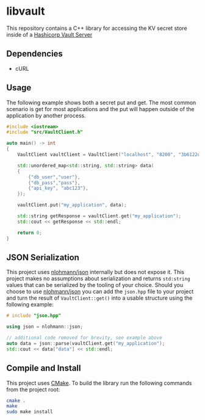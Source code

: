 # libvault

This repository contains a C++ library for accessing the KV secret store inside of a [Hashicorp Vault Server](https://www.vaultproject.io/)

## Dependencies

* cURL

## Usage

The following example shows both a secret put and get. The most common scenario is get for most applications and the put will happen outside of the application by another process.

```cpp
#include <iostream>
#include "src/VaultClient.h"

auto main() -> int
{
    VaultClient vaultClient = VaultClient("localhost", "8200", "3b6122de-3948-8a16-55d3-322e8bab43d8", true);

    std::unordered_map<std::string, std::string> data(
    {
        {"db_user","user"},
        {"db_pass","pass"},
        {"api_key", "abc123"},
    });

    vaultClient.put("my_application", data);

    std::string getResponse = vaultClient.get("my_application");
    std::cout << getResponse << std::endl;

    return 0;
}
```

## JSON Serialization

This project uses [nlohmann/json](https://github.com/nlohmann/json) internally but does not expose it. This project makes no assumptions about serialization and returns `std:string` values that can be serialized by the tooling of your choice. Should you choose to use [nlohmann/json](https://github.com/nlohmann/json) you can add the `json.hpp` file to your project and turn the result of  `VaultClient::get()` into a usable structure using the following example:

```cpp
# include "json.hpp"

using json = nlohmann::json;

// additional code removed for brevity, see example above
auto data = json::parse(vaultClient.get("my_application");
std::cout << data["data"] << std::endl;
``` 

## Compile and Install

This project uses [CMake](https://cmake.org/). To build the library run the following commands from the project root:

```sh
cmake .
make
sudo make install
```